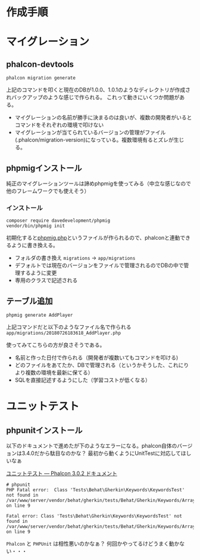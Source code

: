 # 作成手順
# マイグレーション
## phalcon-devtools

```
phalcon migration generate
```
上記のコマンドを叩くと現在のDBが1.0.0、1.0.1のようなディレクトリが作成されバックアップのような感じで作られる。
これって動きにいくつか問題がある。

+ マイグレーションの名前が勝手に決まるのは良いが、複数の開発者がいるとコマンドをそれぞれの環境で叩けない
+ マイグレーションが当てられているバージョンの管理がファイル(.phalcon/migration-version)になっている。複数環境有るとズレが生じる。


## phpmigインストール

純正のマイグレーションツールは諦めphpmigを使ってみる（中立な感じなので他のフレームワークでも使えそう）

### インストール

```
composer require davedevelopment/phpmig
vendor/bin/phpmig init
```

初期化すると[phpmig.php](https://github.com/takara/phalcon_server/blob/master/src/phpmig.php)というファイルが作られるので、phalconと連動できるように書き換える。

+ フォルダの書き換え `migrations` → `app/migrations`
+ デフォルトでは現在のバージョンをファイルで管理されるのでDBの中で管理するように変更
+ 専用のクラスで記述される

## テーブル追加
```
phpmig generate AddPlayer
```
上記コマンドだと以下のようなファイル名で作られる
`app/migrations/20180726183618_AddPlayer.php`

使ってみてこちらの方が良さそうである。

+ 名前と作った日付で作られる（開発者が複数いてもコマンドを叩ける)
+ どのファイルをあてたか、DBで管理される（というかそうした、これにりより複数の環境を最新に保てる）
+ SQLを直接記述するようにした（学習コストが低くなる）

# ユニットテスト
## phpunitインストール

以下のドキュメントで進めたが下のようなエラーになる。phalcon自体のバージョンは3.4.0だから駄目なのかな？
最初から動くようにUnitTestに対応してほしいなぁ

[ユニットテスト — Phalcon 3.0.2 ドキュメント](https://phalcon-docs-ja.readthedocs.io/ja/stable/reference/unit-testing.html)

```
# phpunit
PHP Fatal error:  Class 'Tests\Behat\Gherkin\Keywords\KeywordsTest' not found in /var/www/server/vendor/behat/gherkin/tests/Behat/Gherkin/Keywords/ArrayKeywordsTest.php on line 9

Fatal error: Class 'Tests\Behat\Gherkin\Keywords\KeywordsTest' not found in /var/www/server/vendor/behat/gherkin/tests/Behat/Gherkin/Keywords/ArrayKeywordsTest.php on line 9
```

`Phalcon` と `PHPUnit` は相性悪いのかなぁ？
何回かやってるけどうまく動かない・・・